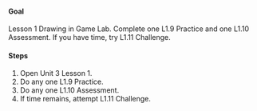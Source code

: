 #### Goal

Lesson 1 Drawing in Game Lab. Complete one L1.9 Practice and one L1.10 Assessment. If you have time, try L1.11 Challenge.

#### Steps

1. Open Unit 3 Lesson 1.
2. Do any one L1.9 Practice.
3. Do any one L1.10 Assessment.
4. If time remains, attempt L1.11 Challenge.
